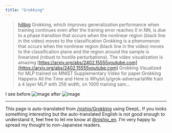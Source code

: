 ```yaml
---
title: "Grokking"
---
```


> [hillbig](https://twitter.com/hillbig/status/1762624222260846993/history) Grokking, which improves generalization performance when training continues even after the training error reaches 0 in NN, is due to a phase transition that occurs when the nonlinear region (black line in the video) moves to the classification Grokking is a phenomenon that occurs when the nonlinear region (black line in the video) moves to the classification plane and the region around the sample is linearized (robust to hostile perturbations). The video visualization is amazing [https://arxiv.org/abs/2402.15555youtube.com](https://arxiv.org/abs/2402.15555youtube.com)
>  Grokking Visualized for MLP trained on MNIST
>  Supplementary Video for paper:Grokking Happens All the Time and Here is Whybit.ly/grok-adversarialWe train a 4 layer MLP with 256 width, on 1000 training sam...

I see
before
![image](https://gyazo.com/ca9d58db23682619d2e208ea46d205ba/thumb/1000)
after
![image](https://gyazo.com/6e808ae2a6b3f3f9188e25d1b2d3b6a0/thumb/1000)


---
This page is auto-translated from [/nishio/Grokking](https://scrapbox.io/nishio/Grokking) using DeepL. If you looks something interesting but the auto-translated English is not good enough to understand it, feel free to let me know at [@nishio_en](https://twitter.com/nishio_en). I'm very happy to spread my thought to non-Japanese readers.